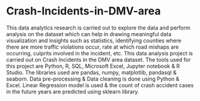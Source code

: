 # Crash-Incidents-in-DMV-area

This data analytics research is carried out to explore the data and perform analysis on the dataset which can help in drawing meaningful data visualization and insights such as statistics, identifying counties where there are more traffic violations occur, rate at which road mishaps are occurring, culprits involved in the incident, etc.
This data analysis project is carried out on Crash Incidents in the DMV area dataset.
The tools used for this project are Python, R, SQL, Microsoft Excel, Jupyter notebook & R Studio. The libraries used are pandas, numpy, matplotlib, pandasql & seaborn.
Data pre-processing & Data cleaning is done using Python & Excel.
Linear Regression model is used & the count of crash accident cases in the future years are predicted using sklearn library.
